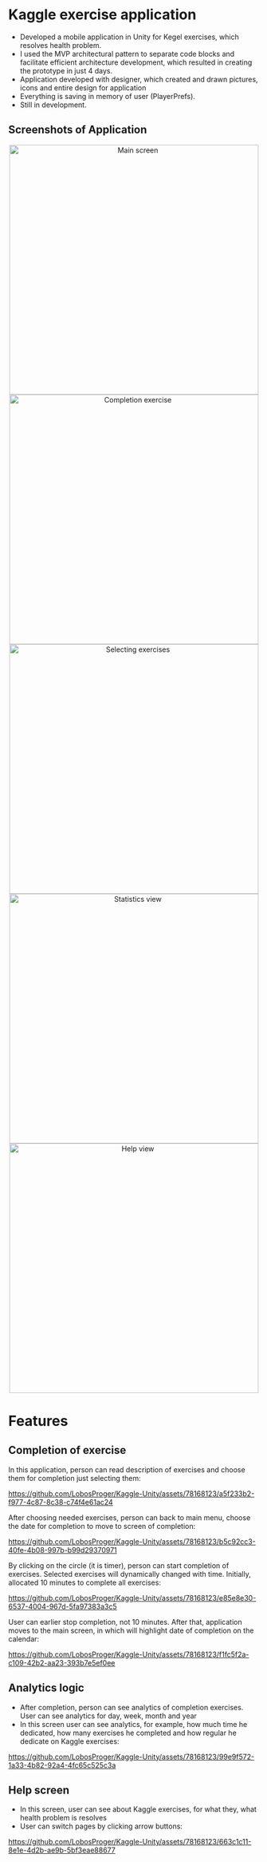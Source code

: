# Kaggle exercise application

* Developed a mobile application in Unity for Kegel exercises, which resolves health problem. 
* I used the MVP architectural pattern to separate code blocks and facilitate efficient architecture development, which resulted in creating the prototype in just 4 days.
* Application developed with designer, which created and drawn pictures, icons and entire design for application
* Everything is saving in memory of user (PlayerPrefs).
* Still in development.

## Screenshots of Application

<p align="center">
  <img src="https://github.com/LobosProger/Kaggle-Unity/assets/78168123/1993847d-f299-44d7-ae2a-3e094e6321f6" height="500" alt="Main screen">
  <img src="https://github.com/LobosProger/Kaggle-Unity/assets/78168123/b570ad78-e29d-4c9d-b04f-bfa5dd7e1a52" height="500" alt="Completion exercise">
  <img src="https://github.com/LobosProger/Kaggle-Unity/assets/78168123/d55474ac-4565-4c40-a58f-268b8976fe17" height="500" alt="Selecting exercises">
  <img src="https://github.com/LobosProger/Kaggle-Unity/assets/78168123/c3b99d9a-73e2-4961-aed1-52b68a41feed" height="500" alt="Statistics view">
  <img src="https://github.com/LobosProger/Kaggle-Unity/assets/78168123/8bf8d861-7b0f-42d7-b202-32217dd9b258" height="500" alt="Help view">
</p>

# Features

## Completion of exercise

In this application, person can read description of exercises and choose them for completion just selecting them:

https://github.com/LobosProger/Kaggle-Unity/assets/78168123/a5f233b2-f977-4c87-8c38-c74f4e61ac24

After choosing needed exercises, person can back to main menu, choose the date for completion to move to screen of completion:

https://github.com/LobosProger/Kaggle-Unity/assets/78168123/b5c92cc3-40fe-4b08-997b-b99d29370971

By clicking on the circle (it is timer), person can start completion of exercises. Selected exercises will dynamically changed with time. Initially, allocated 10 minutes to complete all exercises:

https://github.com/LobosProger/Kaggle-Unity/assets/78168123/e85e8e30-6537-4004-967d-5fa97383a3c5

User can earlier stop completion, not 10 minutes. After that, application moves to the main screen, in which will highlight date of completion on the calendar:

https://github.com/LobosProger/Kaggle-Unity/assets/78168123/f1fc5f2a-c109-42b2-aa23-393b7e5ef0ee

## Analytics logic

* After completion, person can see analytics of completion exercises. User can see analytics for day, week, month and year
* In this screen user can see analytics, for example, how much time he dedicated, how many exercises he completed and how regular he dedicate on Kaggle exercises:

https://github.com/LobosProger/Kaggle-Unity/assets/78168123/99e9f572-1a33-4b82-92a4-4fc65c525c3a

## Help screen

* In this screen, user can see about Kaggle exercises, for what they, what health problem is resolves
* User can switch pages by clicking arrow buttons:
  
https://github.com/LobosProger/Kaggle-Unity/assets/78168123/663c1c11-8e1e-4d2b-ae9b-5bf3eae88677
